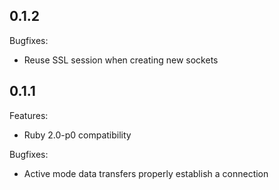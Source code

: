 ## 0.1.2
Bugfixes:

  - Reuse SSL session when creating new sockets

## 0.1.1

Features:

  - Ruby 2.0-p0 compatibility

Bugfixes:

  - Active mode data transfers properly establish a connection
